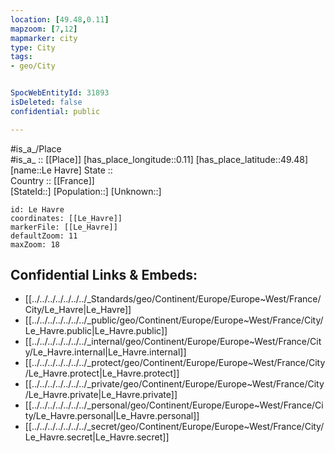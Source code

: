 ```yaml
---
location: [49.48,0.11] 
mapzoom: [7,12] 
mapmarker: city 
type: City
tags:
- geo/City


SpocWebEntityId: 31893
isDeleted: false
confidential: public

---
```

#is_a_/Place  
#is_a_ :: [[Place]] 
[has_place_longitude::0.11] 
[has_place_latitude::49.48] 
[name::Le Havre] 
State ::  
Country :: [[France]]  
[StateId::] 
[Population::] 
[Unknown::] 


```leaflet
id: Le Havre
coordinates: [[Le_Havre]] 
markerFile: [[Le_Havre]] 
defaultZoom: 11 
maxZoom: 18
```


## Confidential Links & Embeds: 
- [[../../../../../../../_Standards/geo/Continent/Europe/Europe~West/France/City/Le_Havre|Le_Havre]] 
- [[../../../../../../../_public/geo/Continent/Europe/Europe~West/France/City/Le_Havre.public|Le_Havre.public]] 
- [[../../../../../../../_internal/geo/Continent/Europe/Europe~West/France/City/Le_Havre.internal|Le_Havre.internal]] 
- [[../../../../../../../_protect/geo/Continent/Europe/Europe~West/France/City/Le_Havre.protect|Le_Havre.protect]] 
- [[../../../../../../../_private/geo/Continent/Europe/Europe~West/France/City/Le_Havre.private|Le_Havre.private]] 
- [[../../../../../../../_personal/geo/Continent/Europe/Europe~West/France/City/Le_Havre.personal|Le_Havre.personal]] 
- [[../../../../../../../_secret/geo/Continent/Europe/Europe~West/France/City/Le_Havre.secret|Le_Havre.secret]] 
